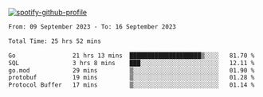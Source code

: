 [![spotify-github-profile](https://spotify-github-profile.vercel.app/api/view?uid=313pysyt3uxkjdidtiuvzf7nrnnu&cover_image=true&theme=natemoo-re&show_offline=false&background_color=121212&interchange=false&bar_color=53b14f&bar_color_cover=false)](https://spotify-github-profile.vercel.app/api/view?uid=313pysyt3uxkjdidtiuvzf7nrnnu&redirect=true)

<!--START_SECTION:waka-->

```txt
From: 09 September 2023 - To: 16 September 2023

Total Time: 25 hrs 52 mins

Go                21 hrs 13 mins  ████████████████████▒░░░░   81.70 %
SQL               3 hrs 8 mins    ███░░░░░░░░░░░░░░░░░░░░░░   12.11 %
go.mod            29 mins         ▒░░░░░░░░░░░░░░░░░░░░░░░░   01.90 %
protobuf          19 mins         ▒░░░░░░░░░░░░░░░░░░░░░░░░   01.28 %
Protocol Buffer   17 mins         ▒░░░░░░░░░░░░░░░░░░░░░░░░   01.14 %
```

<!--END_SECTION:waka-->